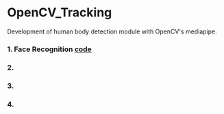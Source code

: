# OpenCV_Tracking
Development of human body detection module with OpenCV's mediapipe.   
### 1. Face Recognition [code]() []()
### 2.
### 3. 
### 4.
